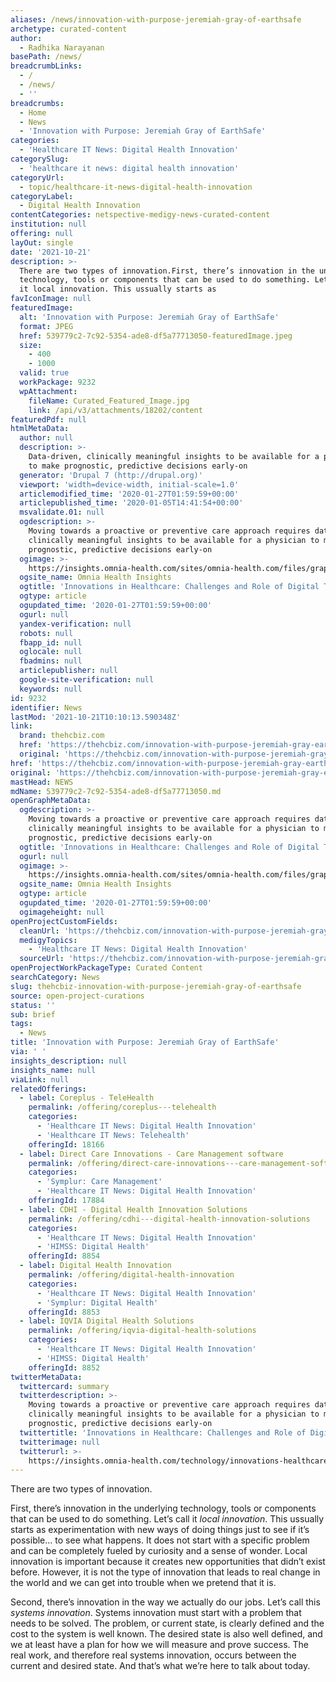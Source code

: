 ```yaml
---
aliases: /news/innovation-with-purpose-jeremiah-gray-of-earthsafe
archetype: curated-content
author:
  - Radhika Narayanan
basePath: /news/
breadcrumbLinks:
  - /
  - /news/
  - ''
breadcrumbs:
  - Home
  - News
  - 'Innovation with Purpose: Jeremiah Gray of EarthSafe'
categories:
  - 'Healthcare IT News: Digital Health Innovation'
categorySlug:
  - 'healthcare it news: digital health innovation'
categoryUrl:
  - topic/healthcare-it-news-digital-health-innovation
categoryLabel:
  - Digital Health Innovation
contentCategories: netspective-medigy-news-curated-content
institution: null
offering: null
layOut: single
date: '2021-10-21'
description: >-
  There are two types of innovation.First, there’s innovation in the underlying
  technology, tools or components that can be used to do something. Let’s call
  it local innovation. This ussually starts as 
favIconImage: null
featuredImage:
  alt: 'Innovation with Purpose: Jeremiah Gray of EarthSafe'
  format: JPEG
  href: 539779c2-7c92-5354-ade8-df5a77713050-featuredImage.jpeg
  size:
    - 400
    - 1000
  valid: true
  workPackage: 9232
  wpAttachment:
    fileName: Curated_Featured_Image.jpg
    link: /api/v3/attachments/18202/content
featuredPdf: null
htmlMetaData:
  author: null
  description: >-
    Data-driven, clinically meaningful insights to be available for a physician
    to make prognostic, predictive decisions early-on
  generator: 'Drupal 7 (http://drupal.org)'
  viewport: 'width=device-width, initial-scale=1.0'
  articlemodified_time: '2020-01-27T01:59:59+00:00'
  articlepublished_time: '2020-01-05T14:41:54+00:00'
  msvalidate.01: null
  ogdescription: >-
    Moving towards a proactive or preventive care approach requires data-driven,
    clinically meaningful insights to be available for a physician to make
    prognostic, predictive decisions early-on
  ogimage: >-
    https://insights.omnia-health.com/sites/omnia-health.com/files/graphics%20of%20a%20light%20bulb.jpg
  ogsite_name: Omnia Health Insights
  ogtitle: 'Innovations in Healthcare: Challenges and Role of Digital Transformation'
  ogtype: article
  ogupdated_time: '2020-01-27T01:59:59+00:00'
  ogurl: null
  yandex-verification: null
  robots: null
  fbapp_id: null
  oglocale: null
  fbadmins: null
  articlepublisher: null
  google-site-verification: null
  keywords: null
id: 9232
identifier: News
lastMod: '2021-10-21T10:10:13.590348Z'
link:
  brand: thehcbiz.com
  href: 'https://thehcbiz.com/innovation-with-purpose-jeremiah-gray-earthsafe/'
  original: 'https://thehcbiz.com/innovation-with-purpose-jeremiah-gray-earthsafe/'
href: 'https://thehcbiz.com/innovation-with-purpose-jeremiah-gray-earthsafe/'
original: 'https://thehcbiz.com/innovation-with-purpose-jeremiah-gray-earthsafe/'
mastHead: NEWS
mdName: 539779c2-7c92-5354-ade8-df5a77713050.md
openGraphMetaData:
  ogdescription: >-
    Moving towards a proactive or preventive care approach requires data-driven,
    clinically meaningful insights to be available for a physician to make
    prognostic, predictive decisions early-on
  ogtitle: 'Innovations in Healthcare: Challenges and Role of Digital Transformation'
  ogurl: null
  ogimage: >-
    https://insights.omnia-health.com/sites/omnia-health.com/files/graphics%20of%20a%20light%20bulb.jpg
  ogsite_name: Omnia Health Insights
  ogtype: article
  ogupdated_time: '2020-01-27T01:59:59+00:00'
  ogimageheight: null
openProjectCustomFields:
  cleanUrl: 'https://thehcbiz.com/innovation-with-purpose-jeremiah-gray-earthsafe/'
  medigyTopics:
    - 'Healthcare IT News: Digital Health Innovation'
  sourceUrl: 'https://thehcbiz.com/innovation-with-purpose-jeremiah-gray-earthsafe/'
openProjectWorkPackageType: Curated Content
searchCategory: News
slug: thehcbiz-innovation-with-purpose-jeremiah-gray-of-earthsafe
source: open-project-curations
status: ''
sub: brief
tags:
  - News
title: 'Innovation with Purpose: Jeremiah Gray of EarthSafe'
via: ' '
insights_description: null
insights_name: null
viaLink: null
relatedOfferings:
  - label: Coreplus - TeleHealth
    permalink: /offering/coreplus---telehealth
    categories:
      - 'Healthcare IT News: Digital Health Innovation'
      - 'Healthcare IT News: Telehealth'
    offeringId: 18166
  - label: Direct Care Innovations - Care Management software
    permalink: /offering/direct-care-innovations---care-management-software
    categories:
      - 'Symplur: Care Management'
      - 'Healthcare IT News: Digital Health Innovation'
    offeringId: 17884
  - label: CDHI - Digital Health Innovation Solutions
    permalink: /offering/cdhi---digital-health-innovation-solutions
    categories:
      - 'Healthcare IT News: Digital Health Innovation'
      - 'HIMSS: Digital Health'
    offeringId: 8854
  - label: Digital Health Innovation
    permalink: /offering/digital-health-innovation
    categories:
      - 'Healthcare IT News: Digital Health Innovation'
      - 'Symplur: Digital Health'
    offeringId: 8853
  - label: IQVIA Digital Health Solutions
    permalink: /offering/iqvia-digital-health-solutions
    categories:
      - 'Healthcare IT News: Digital Health Innovation'
      - 'HIMSS: Digital Health'
    offeringId: 8852
twitterMetaData:
  twittercard: summary
  twitterdescription: >-
    Moving towards a proactive or preventive care approach requires data-driven,
    clinically meaningful insights to be available for a physician to make
    prognostic, predictive decisions early-on
  twittertitle: 'Innovations in Healthcare: Challenges and Role of Digital Transformation'
  twitterimage: null
  twitterurl: >-
    https://insights.omnia-health.com/technology/innovations-healthcare-challenges-and-role-digital-transformation
---
```

<p>There are two types of innovation.</p><p>First, there’s innovation in the underlying technology, tools or components that can be used to do something. Let’s call it <i>local innovation</i>. This ussually starts as experimentation with new ways of doing things just to see if it’s possible… to see what happens. It does not start with a specific problem and can be completely fueled by curiosity and a sense of wonder. Local innovation is important because it creates new opportunities that didn’t exist before. However, it is not the type of innovation that leads to real change in the world and we can get into trouble when we pretend that it is.</p><p>Second, there’s innovation in the way we actually do our jobs. Let’s call this <i>systems innovation</i>. Systems innovation must start with a problem that needs to be solved. The problem, or current state, is clearly defined and the cost to the system is well known. The desired state is also well defined, and we at least have a plan for how we will measure and prove success. The real work, and therefore real systems innovation, occurs between the current and desired state. And that’s what we’re here to talk about today.</p>